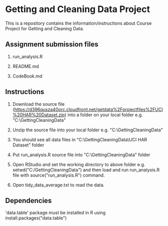 Getting and Cleaning Data Project
===========

This is a repository contains the information/instructions about Course Project for Getting and Cleaning Data.

## Assignment submission files

1) run_analysis.R

2) README.md

3) CodeBook.md


## Instructions

1) Download the source file (https://d396qusza40orc.cloudfront.net/getdata%2Fprojectfiles%2FUCI%20HAR%20Dataset.zip) into a folder on your local folder e.g. "C:\GettingCleaningData\"

2) Unzip the source file into your local folder e.g. "C:\GettingCleaningData\"

3) You should see all data files in "C:\GettingCleaningData\UCI HAR Dataset" folder

4) Put run_analysis.R source file into "C:\GettingCleaningData\" folder

5) Open RStudio and set the working directory to above folder e.g. setwd("C:/GettingCleaningData") and then load and run run_analysis.R file with source("run_analysis.R") command.

6) Open tidy_data_average.txt to read the data. 

## Dependencies

'data.table' package must be installed in R using install.packages("data.table")

